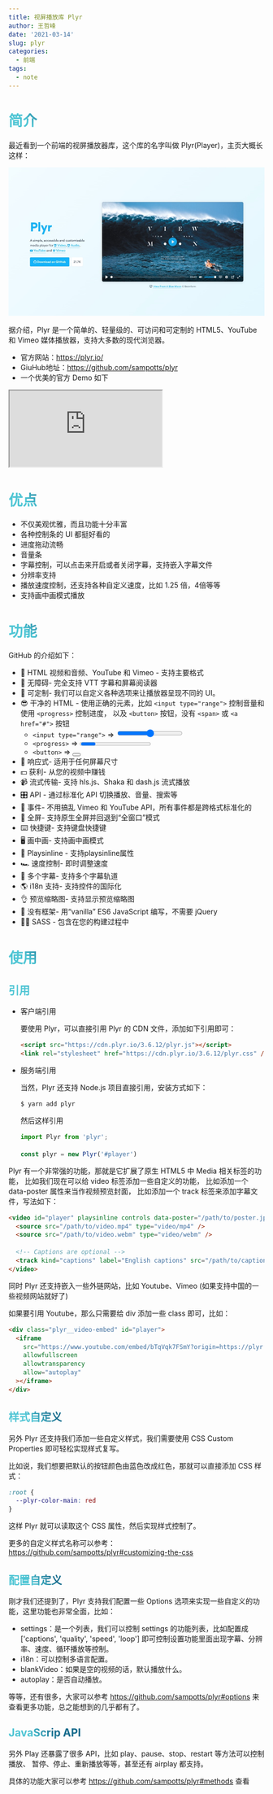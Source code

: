```yaml
---
title: 视屏播放库 Plyr
author: 王哲峰
date: '2021-03-14'
slug: plyr
categories:
  - 前端
tags:
  - note
---
```


<style>
h1 {
  background-color: #2B90B6;
  background-image: linear-gradient(45deg, #4EC5D4 10%, #146b8c 20%);
  background-size: 100%;
  -webkit-background-clip: text;
  -moz-background-clip: text;
  -webkit-text-fill-color: transparent;
  -moz-text-fill-color: transparent;
}
h2 {
  background-color: #2B90B6;
  background-image: linear-gradient(45deg, #4EC5D4 10%, #146b8c 20%);
  background-size: 100%;
  -webkit-background-clip: text;
  -moz-background-clip: text;
  -webkit-text-fill-color: transparent;
  -moz-text-fill-color: transparent;
}
</style>

# 简介

最近看到一个前端的视屏播放器库，这个库的名字叫做 Plyr(Player)，主页大概长这样：

![plyr.io](images/plyrio.jpg)

据介绍，Plyr 是一个简单的、轻量级的、可访问和可定制的 HTML5、YouTube 和 Vimeo 媒体播放器，支持大多数的现代浏览器。

- 官方网站：https://plyr.io/
- GiuHub地址：https://github.com/sampotts/plyr
- 一个优美的官方 Demo 如下

<div class="plyr__video-embed" id="player">
  <iframe
    src="https://www.youtube.com/embed/bTqVqk7FSmY?origin=https://plyr.io&amp;iv_load_policy=3&amp;modestbranding=1&amp;playsinline=1&amp;showinfo=0&amp;rel=0&amp;enablejsapi=1"
    allowfullscreen
    allowtransparency
    allow="autoplay">
  </iframe>
</div>

# 优点

- 不仅美观优雅，而且功能十分丰富
- 各种控制条的 UI 都挺好看的
- 进度拖动流畅
- 音量条
- 字幕控制，可以点击来开启或者关闭字幕，支持嵌入字幕文件
- 分辨率支持
- 播放速度控制，还支持各种自定义速度，比如 1.25 倍，4倍等等
- 支持画中画模式播放

# 功能

GitHub 的介绍如下：

- 📼 HTML 视频和音频、YouTube 和 Vimeo - 支持主要格式
- 💪 无障碍- 完全支持 VTT 字幕和屏幕阅读器
- 🔧 可定制- 我们可以自定义各种选项来让播放器呈现不同的 UI。
- 😎 干净的 HTML - 使用正确的元素，比如 `<input type="range">` 控制音量和使用 `<progress>` 控制进度，
  以及 `<button>` 按钮，没有 `<span>` 或 `<a href="#">` 按钮
    - `<input type="range">` => <input type="range">
    - `<progress>` => <progress>
    - `<button>` => <button>
- 📱 响应式- 适用于任何屏幕尺寸
- 💵 获利- 从您的视频中赚钱
- 📹 流式传输- 支持 hls.js、Shaka 和 dash.js 流式播放
- 🎛 API - 通过标准化 API 切换播放、音量、搜索等
- 🎤 事件- 不用搞乱 Vimeo 和 YouTube API，所有事件都是跨格式标准化的
- 🔎 全屏- 支持原生全屏并回退到“全窗口”模式
- ⌨️ 快捷键- 支持键盘快捷键
- 🖥 画中画- 支持画中画模式
- 📱 Playsinline - 支持playsinline属性
- 🏎 速度控制- 即时调整速度
- 📖 多个字幕- 支持多个字幕轨道
- 🌎 i18n 支持- 支持控件的国际化
- 👌 预览缩略图- 支持显示预览缩略图
- 🤟 没有框架- 用“vanilla” ES6 JavaScript 编写，不需要 jQuery
- 💁‍♀️ SASS - 包含在您的构建过程中


# 使用

## 引用

- 客户端引用

    要使用 Plyr，可以直接引用 Plyr 的 CDN 文件，添加如下引用即可：
    
    ```html
    <script src="https://cdn.plyr.io/3.6.12/plyr.js"></script>
    <link rel="stylesheet" href="https://cdn.plyr.io/3.6.12/plyr.css" />
    ```

- 服务端引用

    当然，Plyr 还支持 Node.js 项目直接引用，安装方式如下：
    
    ```bash
    $ yarn add plyr
    ```
    
    然后这样引用
    
    ```js
    import Plyr from 'plyr';
    
    const plyr = new Plyr('#player')
    ```


Plyr 有一个非常强的功能，那就是它扩展了原生 HTML5 中 Media 相关标签的功能，
比如我们现在可以给 video 标签添加一些自定义的功能，
比如添加一个 data-poster 属性来当作视频预览封面，
比如添加一个 track 标签来添加字幕文件，写法如下：

```html
<video id="player" playsinline controls data-poster="/path/to/poster.jpg">
  <source src="/path/to/video.mp4" type="video/mp4" />
  <source src="/path/to/video.webm" type="video/webm" />

  <!-- Captions are optional -->
  <track kind="captions" label="English captions" src="/path/to/captions.vtt" srclang="en" default />
</video>
```

同时 Plyr 还支持嵌入一些外链网站，比如 Youtube、Vimeo (如果支持中国的一些视频网站就好了)

如果要引用 Youtube，那么只需要给 div 添加一些 class 即可，比如：


```html
<div class="plyr__video-embed" id="player">
  <iframe
    src="https://www.youtube.com/embed/bTqVqk7FSmY?origin=https://plyr.io&amp;iv_load_policy=3&amp;modestbranding=1&amp;playsinline=1&amp;showinfo=0&amp;rel=0&amp;enablejsapi=1"
    allowfullscreen
    allowtransparency
    allow="autoplay"
  ></iframe>
</div>
```

## 样式自定义

另外 Plyr 还支持我们添加一些自定义样式，我们需要使用 CSS Custom Properties 
即可轻松实现样式复写。

比如说，我们想要把默认的按钮颜色由蓝色改成红色，那就可以直接添加 CSS 样式：

```css
:root {
  --plyr-color-main: red
}
```
这样 Plyr 就可以读取这个 CSS 属性，然后实现样式控制了。

更多的自定义样式名称可以参考：https://github.com/sampotts/plyr#customizing-the-css

## 配置自定义

刚才我们还提到了，Plyr 支持我们配置一些 Options 选项来实现一些自定义的功能，这里功能也非常全面，比如：

* settings：是一个列表，我们可以控制 settings 的功能列表，比如配置成 ['captions', 'quality', 'speed', 'loop'] 即可控制设置功能里面出现字幕、分辨率、速度、循环播放等控制。
* i18n：可以控制多语言配置。
* blankVideo：如果是空的视频的话，默认播放什么。
* autoplay：是否自动播放。

等等，还有很多，大家可以参考 https://github.com/sampotts/plyr#options 来查看更多功能，总之能想到的几乎都有了。

## JavaScrip API

另外 Play 还暴露了很多 API，比如 play、pause、stop、restart 等方法可以控制播放、
暂停、停止、重新播放等等，甚至还有 airplay 都支持。

具体的功能大家可以参考 https://github.com/sampotts/plyr#methods 查看


